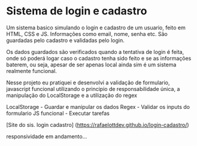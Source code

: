 # Sistema de login e cadastro
 Um sistema basico simulando o login e cadastro de um usuario, feito em HTML, CSS e JS.
 Informações como email, nome, senha etc. São guardadas pelo cadastro e validadas pelo login.
 
 Os dados guardados são verificados quando a tentativa de login é feita, onde só poderá logar caso o 
 cadastro tenha sido feito e se as informações baterem, ou seja, apesar de ser apenas local ainda sim 
 é um sistema realmente funcional.

 Nesse projeto eu pratiquei e desenvolvi a validação de formulario, javascript funcional
 utilizando o principio de responsabilidade única, a manipulação do LocalStorage e a utilização do regex

 LocalStorage - Guardar e manipular os dados
 Regex - Validar os inputs do formulario
 JS funcional - Executar tarefas

 [Site do sis. login cadastro] (https://rafaelottdev.github.io/login-cadastro/)

 responsividade em andamento...
